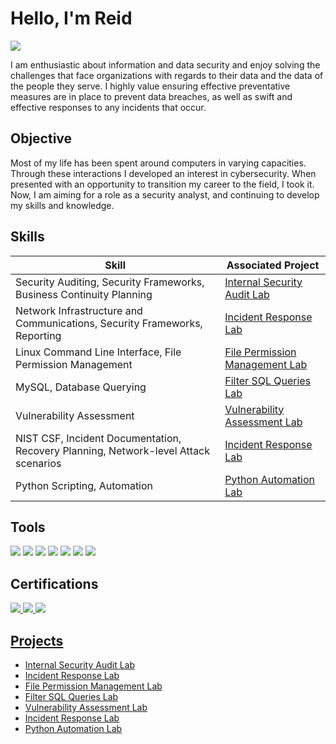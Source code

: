 # Hello, I'm Reid
<a href="https://www.linkedin.com/in/reid-parker-a003261a1?lipi=urn%3Ali%3Apage%3Ad_flagship3_profile_view_base_contact_details%3Bq0%2BIoCr6ThK%2BLJ0q3pVgqA%3D%3D"><img src="https://img.shields.io/badge/-LinkedIn-0072b1?&style=for-the-badge&logo=linkedin&logoColor=white" /></a>

I am enthusiastic about information and data security and enjoy solving the challenges that face organizations with regards to their data and the data of the people they serve. I highly value ensuring effective preventative measures are in place to prevent data breaches, as well as swift and effective responses to any incidents that occur.

## Objective

Most of my life has been spent around computers in varying capacities. Through these interactions I developed an interest in cybersecurity. When presented with an opportunity to transition my career to the field, I took it. Now, I am aiming for a role as a security analyst, and continuing to develop my skills and knowledge.

## Skills

| Skill                                         | Associated Project         |
|-----------------------------------------------|----------------------------|
| Security Auditing, Security Frameworks, Business Continuity Planning | <a href="https://github.com/ReidParker23/Internal-Security-Audit/tree/main">Internal Security Audit Lab</a>|
| Network Infrastructure and Communications, Security Frameworks, Reporting | <a href="https://github.com/ReidParker23/Incident-Response-Lab/tree/main">Incident Response Lab</a>|
| Linux Command Line Interface, File Permission Management | <a href="https://github.com/ReidParker23/File-Permission-Management-Lab">File Permission Management Lab</a>|
| MySQL, Database Querying | <a href="https://github.com/ReidParker23/Filter-SQL-Queries-Lab">Filter SQL Queries Lab</a>|
| Vulnerability Assessment | <a href="https://github.com/ReidParker23/Vulnerability-Assessment-Lab">Vulnerability Assessment Lab</a>|
| NIST CSF, Incident Documentation, Recovery Planning, Network-level Attack scenarios | <a href="https://github.com/ReidParker23/Incident-Response-Lab/tree/main">Incident Response Lab</a>|
| Python Scripting, Automation | <a href="https://github.com/ReidParker23/Python-Automation-Lab">Python Automation Lab</a>|

## Tools
<div>
    <img src="https://img.shields.io/badge/-Wireshark-1679A7?&style=for-the-badge&logo=Wireshark&logoColor=white" />
    <img src="https://img.shields.io/badge/-tcpdump-000000?&style=for-the-badge&logo=tcpdump&logoColor=white" />
    <img src="https://img.shields.io/badge/-MySQL-4479A1?&style=for-the-badge&logo=mysql&logoColor=white" />
    <img src="https://img.shields.io/badge/-Linux%20CLI-FCC624?&style=for-the-badge&logo=linux&logoColor=black" />
    <img src="https://img.shields.io/badge/-Suricata-222222?&style=for-the-badge&logo=suricata&logoColor=red" />
    <img src="https://img.shields.io/badge/-Google%20Chronicle-4285F4?&style=for-the-badge&logo=google%20chronicle&logoColor=white" />
    <img src="https://img.shields.io/badge/-Python-3776AB?&style=for-the-badge&logo=python&logoColor=white" />
</div>

## Certifications
<div>
<a href="https://www.dropbox.com/scl/fi/uobwbvidp349vggcv3hf7/Google-Cybersecurity-Certification.pdf?rlkey=mvj18kqt6zd34lkvo8rrf2nfe&st=c3spvvtu&dl=0"><img src="https://img.shields.io/badge/-Google%20Cybersecurity-4285F4?&style=for-the-badge&logo=google&logoColor=white" />
<a href="https://www.dropbox.com/scl/fi/5nsobjutazua174r57zpm/CompTIA-A-ce-certificate.pdf?rlkey=ml6fy0q575mew3ynvcy2fntr7&st=pirmo0mg&dl=0"><img src="https://img.shields.io/badge/-CompTIA%20A%2B-008ED1?&style=for-the-badge&logo=CompTIA&logoColor=white" />
<a href="https://www.dropbox.com/scl/fi/b0ibo6sj044053uvk5n36/CompTIA-IT-Fundamentals-ITF-Certification-certificate.pdf?rlkey=1jb4wgkw035s223xr1vsn23pf&st=evwv4sl5&dl=0"><img src="https://img.shields.io/badge/-CompTIA%20ITF%2B-008ED1?&style=for-the-badge&logo=CompTIA&logoColor=white" />
</div>

## Projects
- <a href="https://github.com/ReidParker23/Internal-Security-Audit/tree/main">Internal Security Audit Lab</a>
- <a href="https://github.com/ReidParker23/Incident-Response-Lab/tree/main">Incident Response Lab</a>
- <a href="https://github.com/ReidParker23/File-Permission-Management-Lab">File Permission Management Lab</a>
- <a href="https://github.com/ReidParker23/Filter-SQL-Queries-Lab">Filter SQL Queries Lab</a>
- <a href="https://github.com/ReidParker23/Vulnerability-Assessment-Lab">Vulnerability Assessment Lab</a>
- <a href="https://github.com/ReidParker23/Incident-Response-Lab/tree/main">Incident Response Lab</a>
- <a href="https://github.com/ReidParker23/Python-Automation-Lab">Python Automation Lab</a>
